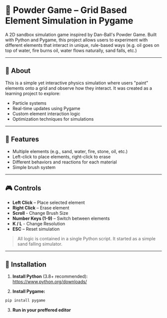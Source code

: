 # 🧪 Powder Game – Grid Based Element Simulation in Pygame

A 2D sandbox simulation game inspired by Dan-Ball's Powder Game. Built with Python and Pygame, this project allows users to experiment with different elements that interact in unique, rule-based ways (e.g. oil goes on top of water, fire burns oil, water flows naturally, sand falls, etc.)

---

## 🧠 About

This is a simple yet interactive physics simulation where users "paint" elements onto a grid and observe how they interact. It was created as a learning project to explore:

- Particle systems
- Real-time updates using Pygame
- Custom element interaction logic
- Optimization techniques for simulations

---

## 🧩 Features

- Multiple elements (e.g., sand, water, fire, stone, oil, etc.)
- Left-click to place elements, right-click to erase
- Different behaviors and reactions for each material
- Simple brush system

---

## 🎮 Controls

- **Left Click** – Place selected element  
- **Right Click** – Erase element  
- **Scroll** - Change Brush Size
- **Number Keys (1-9)** – Switch between elements
- **K / L** - Change Resolution
- **ESC** – Reset simulation  

> All logic is contained in a single Python script. It started as a simple sand falling simulator.

---

## 🔧 Installation

1. **Install Python** (3.8+ recommended):  
   https://www.python.org/downloads/

2. **Install Pygame:**

```bash
pip install pygame
```

3. **Run in your preffered editor**

